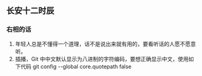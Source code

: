 ## 长安十二时辰

### 右相的话

1. 年轻人总是不懂得一个道理，话不是说出来就有用的，要看听话的人愿不愿意听。
2. 插播，Git 中中文默认显示为八进制的字符编码，要想正确显示中文，使用如下代码
   git config --global core.quotepath false